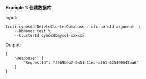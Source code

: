**Example 1: 创建数据库**



Input: 

```
tccli cynosdb DeleteClusterDatabase --cli-unfold-argument  \
    --DbNames test \
    --ClusterId cynosdbmysql-xxxxxx
```

Output: 
```
{
    "Response": {
        "RequestId": "f569bea2-0a51-11ec-af61-525400542aa6"
    }
}
```

